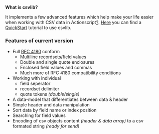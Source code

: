 **What is csvlib?**

It implements a few advanced features which help make your life easier when working with CSV data in Actionscript[?](http://de.wikipedia.org/wiki/ActionScript). [Here](http://code.google.com/p/csvlib/wiki/QuickStart) you can find a [QuickStart](http://code.google.com/p/csvlib/wiki/QuickStart) tutorial to use csvlib.


### Features of current version ###

  * Full [RFC 4180](http://tools.ietf.org/html/rfc4180) conform
    * Multiline recordsets/field values
    * Double and single quote enclosures
    * Enclosed field values and commas
    * Much more of RFC 4180 compatibility conditions
  * Working with individual
    * field seperator
    * recordset delimiter
    * quote tokens _(double/single)_
  * A data-model that differentiates between data & header
  * Simple header and data manipulation
  * Sort data by field name or index position
  * Searching for field values
  * Encoding of csv objects content _(header & data array)_ to a csv formated string _(ready for send)_